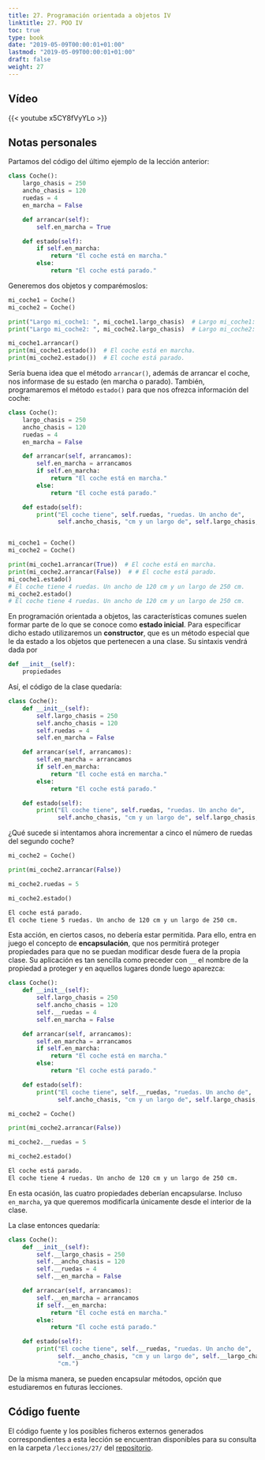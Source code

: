 ```yaml
---
title: 27. Programación orientada a objetos IV
linktitle: 27. POO IV
toc: true
type: book
date: "2019-05-09T00:00:01+01:00"
lastmod: "2019-05-09T00:00:01+01:00"
draft: false
weight: 27
---
```


## Vídeo

{{< youtube x5CY8fVyYLo >}}

## Notas personales

Partamos del código del último ejemplo de la lección anterior:

```python
class Coche():
    largo_chasis = 250
    ancho_chasis = 120
    ruedas = 4
    en_marcha = False

    def arrancar(self):
        self.en_marcha = True

    def estado(self):
        if self.en_marcha:
            return "El coche está en marcha."
        else:
            return "El coche está parado."
```

Generemos dos objetos y comparémoslos:

```python
mi_coche1 = Coche()
mi_coche2 = Coche()

print("Largo mi_coche1: ", mi_coche1.largo_chasis)  # Largo mi_coche1:  250
print("Largo mi_coche2: ", mi_coche2.largo_chasis)  # Largo mi_coche2:  250

mi_coche1.arrancar()
print(mi_coche1.estado())  # El coche está en marcha.
print(mi_coche2.estado())  # El coche está parado.
```

Sería buena idea que el método `arrancar()`, además de arrancar el coche, nos informase de su estado (en marcha o parado). También, programaremos el método `estado()` para que nos ofrezca información del coche:

```python
class Coche():
    largo_chasis = 250
    ancho_chasis = 120
    ruedas = 4
    en_marcha = False

    def arrancar(self, arrancamos):
        self.en_marcha = arrancamos
        if self.en_marcha:
            return "El coche está en marcha."
        else:
            return "El coche está parado."

    def estado(self):
        print("El coche tiene", self.ruedas, "ruedas. Un ancho de",
              self.ancho_chasis, "cm y un largo de", self.largo_chasis, "cm.")


mi_coche1 = Coche()
mi_coche2 = Coche()

print(mi_coche1.arrancar(True))  # El coche está en marcha.
print(mi_coche2.arrancar(False))  # # El coche está parado.
mi_coche1.estado()
# El coche tiene 4 ruedas. Un ancho de 120 cm y un largo de 250 cm.
mi_coche2.estado()
# El coche tiene 4 ruedas. Un ancho de 120 cm y un largo de 250 cm.
```

En programación orientada a objetos, las características comunes suelen formar parte de lo que se conoce como **estado inicial**. Para especificar dicho estado utilizaremos un **constructor**, que es un método especial que le da estado a los objetos que pertenecen a una clase. Su sintaxis vendrá dada por

```python
def __init__(self):
    propiedades
```

Así, el código de la clase quedaría:

```python
class Coche():
    def __init__(self):
        self.largo_chasis = 250
        self.ancho_chasis = 120
        self.ruedas = 4
        self.en_marcha = False

    def arrancar(self, arrancamos):
        self.en_marcha = arrancamos
        if self.en_marcha:
            return "El coche está en marcha."
        else:
            return "El coche está parado."

    def estado(self):
        print("El coche tiene", self.ruedas, "ruedas. Un ancho de",
              self.ancho_chasis, "cm y un largo de", self.largo_chasis, "cm.")
```

¿Qué sucede si intentamos ahora incrementar a cinco el número de ruedas del segundo coche?

```python
mi_coche2 = Coche()

print(mi_coche2.arrancar(False))

mi_coche2.ruedas = 5

mi_coche2.estado()
```

```bash
El coche está parado.
El coche tiene 5 ruedas. Un ancho de 120 cm y un largo de 250 cm.
```

Esta acción, en ciertos casos, no debería estar permitida. Para ello, entra en juego el concepto de **encapsulación**, que nos permitirá proteger propiedades para que no se puedan modificar desde fuera de la propia clase. Su aplicación es tan sencilla como preceder con `__` el nombre de la propiedad a proteger y en aquellos lugares donde luego aparezca:

```python
class Coche():
    def __init__(self):
        self.largo_chasis = 250
        self.ancho_chasis = 120
        self.__ruedas = 4
        self.en_marcha = False

    def arrancar(self, arrancamos):
        self.en_marcha = arrancamos
        if self.en_marcha:
            return "El coche está en marcha."
        else:
            return "El coche está parado."

    def estado(self):
        print("El coche tiene", self.__ruedas, "ruedas. Un ancho de",
              self.ancho_chasis, "cm y un largo de", self.largo_chasis, "cm.")
```

```python
mi_coche2 = Coche()

print(mi_coche2.arrancar(False))

mi_coche2.__ruedas = 5

mi_coche2.estado()
```

```bash
El coche está parado.
El coche tiene 4 ruedas. Un ancho de 120 cm y un largo de 250 cm.
```

En esta ocasión, las cuatro propiedades deberían encapsularse. Incluso `en_marcha`, ya que queremos modificarla únicamente desde el interior de la clase.

La clase entonces quedaría:

```python
class Coche():
    def __init__(self):
        self.__largo_chasis = 250
        self.__ancho_chasis = 120
        self.__ruedas = 4
        self.__en_marcha = False

    def arrancar(self, arrancamos):
        self.__en_marcha = arrancamos
        if self.__en_marcha:
            return "El coche está en marcha."
        else:
            return "El coche está parado."

    def estado(self):
        print("El coche tiene", self.__ruedas, "ruedas. Un ancho de",
              self.__ancho_chasis, "cm y un largo de", self.__largo_chasis,
              "cm.")
```

De la misma manera, se pueden encapsular métodos, opción que estudiaremos en futuras lecciones.

## Código fuente

El código fuente y los posibles ficheros externos generados correspondientes a esta lección se encuentran disponibles para su consulta en la carpeta `/lecciones/27/` del [repositorio](https://github.com/ImAlexisSaez/curso-python-desde-0).
